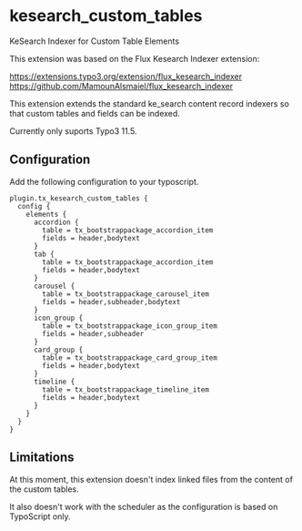 # kesearch_custom_tables
KeSearch Indexer for Custom Table Elements

This extension was based on the Flux Kesearch Indexer extension:

https://extensions.typo3.org/extension/flux_kesearch_indexer
https://github.com/MamounAlsmaiel/flux_kesearch_indexer

This extension extends the standard ke_search content record indexers so that custom tables and fields can be indexed.

Currently only suports Typo3 11.5.

## Configuration
Add the following configuration to your typoscript.

```
plugin.tx_kesearch_custom_tables {
  config {
    elements {
      accordion {
        table = tx_bootstrappackage_accordion_item
        fields = header,bodytext
      }
      tab {
        table = tx_bootstrappackage_accordion_item
        fields = header,bodytext
      }
      carousel {
        table = tx_bootstrappackage_carousel_item
        fields = header,subheader,bodytext
      }
      icon_group {
        table = tx_bootstrappackage_icon_group_item
        fields = header,subheader
      }
      card_group {
        table = tx_bootstrappackage_card_group_item
        fields = header,bodytext
      }
      timeline {
        table = tx_bootstrappackage_timeline_item
        fields = header,bodytext
      }
    }
  }
}
```

## Limitations
At this moment, this extension doesn't index linked files from the content of the custom tables.    

It also doesn't work with the scheduler as the configuration is based on TypoScript only.